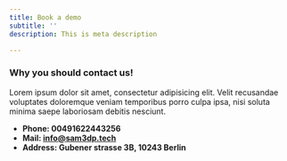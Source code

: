 ```yaml
---
title: Book a demo
subtitle: ''
description: This is meta description

---
```

### Why you should contact us!

Lorem ipsum dolor sit amet, consectetur adipisicing elit. Velit recusandae voluptates doloremque veniam temporibus porro culpa ipsa, nisi soluta minima saepe laboriosam debitis nesciunt.

* **Phone: 00491622443256**
* **Mail: info@sam3dp.tech**
* **Address: Gubener strasse 3B, 10243 Berlin**